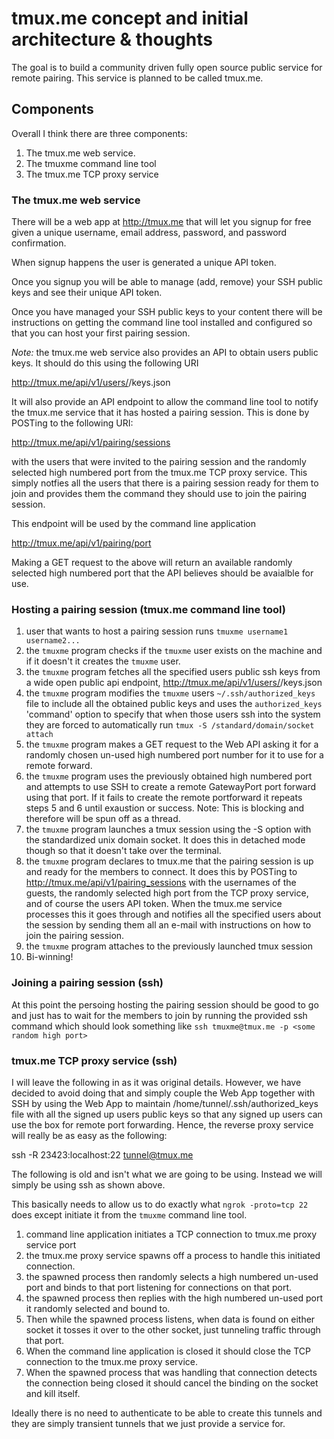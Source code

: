 # tmux.me concept and initial architecture & thoughts

The goal is to build a community driven fully open source public service for
remote pairing.  This service is planned to be called tmux.me.

## Components

Overall I think there are three components:

1. The tmux.me web service.
2. The tmuxme command line tool
3. The tmux.me TCP proxy service

### The tmux.me web service

There will be a web app at http://tmux.me that will let you signup for free
given a unique username, email address, password, and password confirmation.

When signup happens the user is generated a unique API token.

Once you signup you will be able to manage (add, remove) your SSH public keys
and see their unique API token.

Once you have managed your SSH public keys to your content there will be
instructions on getting the command line tool installed and configured so that
you can host your first pairing session.

*Note:* the tmux.me web service also provides an API to obtain users public
keys. It should do this using the following URI

http://tmux.me/api/v1/users/<username>/keys.json

It will also provide an API endpoint to allow the command line tool to notify
the tmux.me service that it has hosted a pairing session. This is done by
POSTing to the following URI:

http://tmux.me/api/v1/pairing/sessions

with the users that were invited to the pairing session and the randomly
selected high numbered port from the tmux.me TCP proxy service. This simply
notfies all the users that there is a pairing session ready for them to join
and provides them the command they should use to join the pairing session.

This endpoint will be used by the command line application 

http://tmux.me/api/v1/pairing/port

Making a GET request to the above will return an available randomly selected
high numbered port that the API believes should be avaialble for use.

### Hosting a pairing session (tmux.me command line tool)

1. user that wants to host a pairing session runs `tmuxme username1 username2...`
2. the `tmuxme` program checks if the `tmuxme` user exists on the machine and
   if it doesn't it creates the `tmuxme` user.
3. the `tmuxme` program fetches all the specified users public ssh keys from a
   wide open public api endpoint, http://tmux.me/api/v1/users/<username>/keys.json
4. the `tmuxme` program modifies the `tmuxme` users `~/.ssh/authorized_keys`
   file to include all the obtained public keys and uses the `authorized_keys`
   'command' option to specify that when those users ssh into the system they
   are forced to automatically run `tmux -S /standard/domain/socket attach`
5. the `tmuxme` program makes a GET request to the Web API asking it for a
   randomly chosen un-used high numbered port number for it to use for a
   remote forward.
6. the `tmuxme` program uses the previously obtained high numbered port and
   attempts to use SSH to create a remote GatewayPort port forward using that
   port. If it fails to create the remote portforward it repeats steps 5 and 6
   until exaustion or success. Note: This is blocking and therefore will be
   spun off as a thread.
7. the `tmuxme` program launches a tmux session using the -S option with the
   standardized unix domain socket. It does this in detached mode though so
   that it doesn't take over the terminal.
7. the `tmuxme` program declares to tmux.me that the pairing session is up
   and ready for the members to connect. It does this by POSTing to
   http://tmux.me/api/v1/pairing_sessions with the usernames of the guests,
   the randomly selected high port from the TCP proxy service, and of course
   the users API token. When the tmux.me service processes this it goes
   through and notifies all the specified users about the session by sending
   them all an e-mail with instructions on how to join the pairing session.
8. the `tmuxme` program attaches to the previously launched tmux session
9. Bi-winning!

### Joining a pairing session (ssh)

At this point the persoing hosting the pairing session should be good to go
and just has to wait for the members to join by running the provided ssh
command which should look something like `ssh tmuxme@tmux.me -p <some random
high port>`

### tmux.me TCP proxy service (ssh)

I will leave the following in as it was original details. However, we have
decided to avoid doing that and simply couple the Web App together with SSH by
using the Web App to maintain /home/tunnel/.ssh/authorized_keys file with all
the signed up users public keys so that any signed up users can use the box
for remote port forwarding. Hence, the reverse proxy service will really be as
easy as the following:

ssh -R 23423:localhost:22 tunnel@tmux.me

The following is old and isn't what we are going to be using. Instead we will
simply be using ssh as shown above.

This basically needs to allow us to do exactly what `ngrok -proto=tcp 22` does
except initiate it from the `tmuxme` command line tool.

1. command line application initiates a TCP connection to tmux.me proxy
   service port
2. the tmux.me proxy service spawns off a process to handle this initiated
   connection.
3. the spawned process then randomly selects a high numbered un-used port and
   binds to that port listening for connections on that port. 
4. the spawned process then replies with the high numbered un-used port it
   randomly selected and bound to.
5. Then while the spawned process listens, when data is found on either socket
   it tosses it over to the other socket, just tunneling traffic through that
   port.
6. When the command line application is closed it should close the TCP
   connection to the tmux.me proxy service.
7. When the spawned process that was handling that connection detects the
   connection being closed it should cancel the binding on the socket and kill
   itself.

Ideally there is no need to authenticate to be able to create this tunnels and
they are simply transient tunnels that we just provide a service for.
